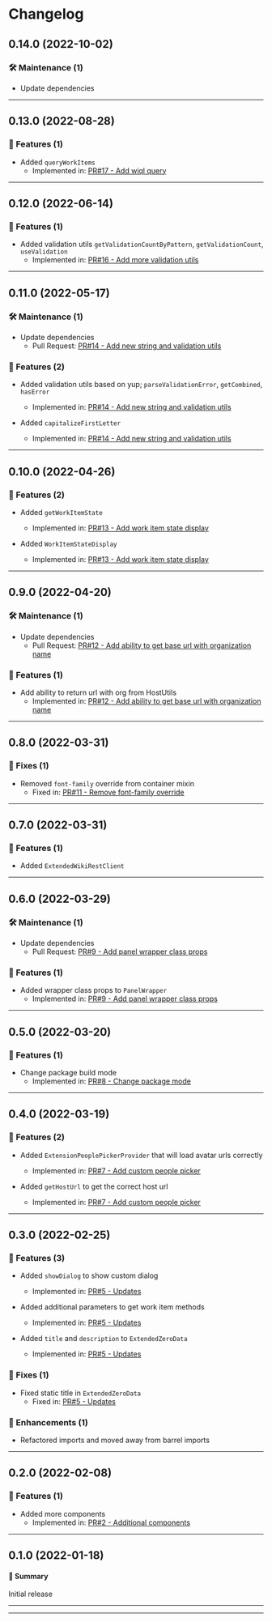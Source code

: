 # Changelog

## 0.14.0 (2022-10-02)

### 🛠️ Maintenance (1)

- Update dependencies

---

## 0.13.0 (2022-08-28)

### 🚀 Features (1)

- Added `queryWorkItems`
  - Implemented in: [PR#17 - Add wiql query](https://github.com/joachimdalen/azdevops-ext-core/pull/17)

---

## 0.12.0 (2022-06-14)

### 🚀 Features (1)

- Added validation utils `getValidationCountByPattern`, `getValidationCount`, `useValidation`
  - Implemented in: [PR#16 - Add more validation utils](https://github.com/joachimdalen/azdevops-ext-core/pull/16)

---

## 0.11.0 (2022-05-17)

### 🛠️ Maintenance (1)

- Update dependencies
  - Pull Request: [PR#14 - Add new string and validation utils](https://github.com/joachimdalen/azdevops-ext-core/pull/14)

### 🚀 Features (2)

- Added validation utils based on yup; `parseValidationError`, `getCombined`, `hasError`

  - Implemented in: [PR#14 - Add new string and validation utils](https://github.com/joachimdalen/azdevops-ext-core/pull/14)

- Added `capitalizeFirstLetter`
  - Implemented in: [PR#14 - Add new string and validation utils](https://github.com/joachimdalen/azdevops-ext-core/pull/14)

---

## 0.10.0 (2022-04-26)

### 🚀 Features (2)

- Added `getWorkItemState`

  - Implemented in: [PR#13 - Add work item state display](https://github.com/joachimdalen/azdevops-ext-core/pull/13)

- Added `WorkItemStateDisplay`
  - Implemented in: [PR#13 - Add work item state display](https://github.com/joachimdalen/azdevops-ext-core/pull/13)

---

## 0.9.0 (2022-04-20)

### 🛠️ Maintenance (1)

- Update dependencies
  - Pull Request: [PR#12 - Add ability to get base url with organization name](https://github.com/joachimdalen/azdevops-ext-core/pull/12)

### 🚀 Features (1)

- Add ability to return url with org from HostUtils
  - Implemented in: [PR#12 - Add ability to get base url with organization name](https://github.com/joachimdalen/azdevops-ext-core/pull/12)

---

## 0.8.0 (2022-03-31)

### 🐛 Fixes (1)

- Removed `font-family` override from container mixin
  - Fixed in: [PR#11 - Remove font-family override](https://github.com/joachimdalen/azdevops-ext-core/pull/11)

---

## 0.7.0 (2022-03-31)

### 🚀 Features (1)

- Added `ExtendedWikiRestClient`

---

## 0.6.0 (2022-03-29)

### 🛠️ Maintenance (1)

- Update dependencies
  - Pull Request: [PR#9 - Add panel wrapper class props](https://github.com/joachimdalen/azdevops-ext-core/pull/9)

### 🚀 Features (1)

- Added wrapper class props to `PanelWrapper`
  - Implemented in: [PR#9 - Add panel wrapper class props](https://github.com/joachimdalen/azdevops-ext-core/pull/9)

---

## 0.5.0 (2022-03-20)

### 🚀 Features (1)

- Change package build mode
  - Implemented in: [PR#8 - Change package mode](https://github.com/joachimdalen/azdevops-ext-core/pull/8)

---

## 0.4.0 (2022-03-19)

### 🚀 Features (2)

- Added `ExtensionPeoplePickerProvider` that will load avatar urls correctly

  - Implemented in: [PR#7 - Add custom people picker](https://github.com/joachimdalen/azdevops-ext-core/pull/7)

- Added `getHostUrl` to get the correct host url
  - Implemented in: [PR#7 - Add custom people picker](https://github.com/joachimdalen/azdevops-ext-core/pull/7)

---

## 0.3.0 (2022-02-25)

### 🚀 Features (3)

- Added `showDialog` to show custom dialog

  - Implemented in: [PR#5 - Updates](https://github.com/joachimdalen/azdevops-ext-core/pull/5)

- Added additional parameters to get work item methods

  - Implemented in: [PR#5 - Updates](https://github.com/joachimdalen/azdevops-ext-core/pull/5)

- Added `title` and `description` to `ExtendedZeroData`
  - Implemented in: [PR#5 - Updates](https://github.com/joachimdalen/azdevops-ext-core/pull/5)

### 🐛 Fixes (1)

- Fixed static title in `ExtendedZeroData`
  - Fixed in: [PR#5 - Updates](https://github.com/joachimdalen/azdevops-ext-core/pull/5)

### 📣 Enhancements (1)

- Refactored imports and moved away from barrel imports

---

## 0.2.0 (2022-02-08)

### 🚀 Features (1)

- Added more components
  - Implemented in: [PR#2 - Additional components](https://github.com/joachimdalen/azdevops-ext-core/pull/2)

---

## 0.1.0 (2022-01-18)

#### 💬 Summary

Initial release

---

---
